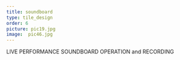 ```yaml
---
title: soundboard
type: tile_design
order: 6
picture: pic19.jpg
image:  pic46.jpg
---
```

LIVE PERFORMANCE SOUNDBOARD OPERATION and RECORDING
